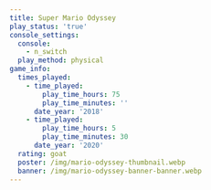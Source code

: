 ```yaml
---
title: Super Mario Odyssey
play_status: 'true'
console_settings:
  console:
    - n_switch
  play_method: physical
game_info:
  times_played:
    - time_played:
        play_time_hours: 75
        play_time_minutes: ''
      date_year: '2018'
    - time_played:
        play_time_hours: 5
        play_time_minutes: 30
      date_year: '2020'
  rating: goat
  poster: /img/mario-odyssey-thumbnail.webp
  banner: /img/mario-odyssey-banner-banner.webp
---
```

